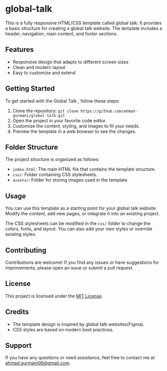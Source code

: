 # global-talk

This is a fully responsive HTML/CSS template called global talk. It provides a basic structure for creating a global talk website. The template includes a header, navigation, main content, and footer sections.

## Features

- Responsive design that adapts to different screen sizes
- Clean and modern layout
- Easy to customize and extend

## Getting Started

To get started with the Global Talk , follow these steps:

1. Clone the repository: `git clone https://github.com/ahmad-gurmani/global-talk.git`
2. Open the project in your favorite code editor.
3. Customize the content, styling, and images to fit your needs.
4. Preview the template in a web browser to see the changes.

## Folder Structure

The project structure is organized as follows:

- `index.html`: The main HTML file that contains the template structure.
- `css/`: Folder containing CSS stylesheets.
- `assets/`: Folder for storing images used in the template.

## Usage

You can use this template as a starting point for your global talk website. Modify the content, add new pages, or integrate it into an existing project.

The CSS stylesheets can be modified in the `css/` folder to change the colors, fonts, and layout. You can also add your own styles or override existing styles.

## Contributing

Contributions are welcome! If you find any issues or have suggestions for improvements, please open an issue or submit a pull request.

## License

This project is licensed under the [MIT License](LICENSE).

## Credits

- The template design is inspired by global talk websites(Figma).
- CSS styles are based on modern best practices.

## Support

If you have any questions or need assistance, feel free to contact me at [ahmad.gurmani06@gmail.com](mailto:ahmad.gurmani06@gmail.com).

